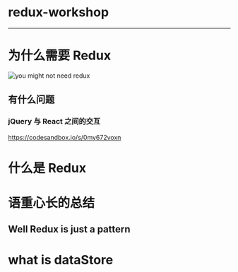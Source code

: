 # redux-workshop
-------

# 为什么需要 Redux
![you might not need redux](http://blog.isquaredsoftware.com/presentations/2018-03-redux-fundamentals/static/media/you-might-not-need-redux.6ed95d25.png)

## 有什么问题
### jQuery 与 React 之间的交互
https://codesandbox.io/s/0my672voxn

# 什么是 Redux

# 语重心长的总结

## Well Redux is just a pattern

# what is dataStore